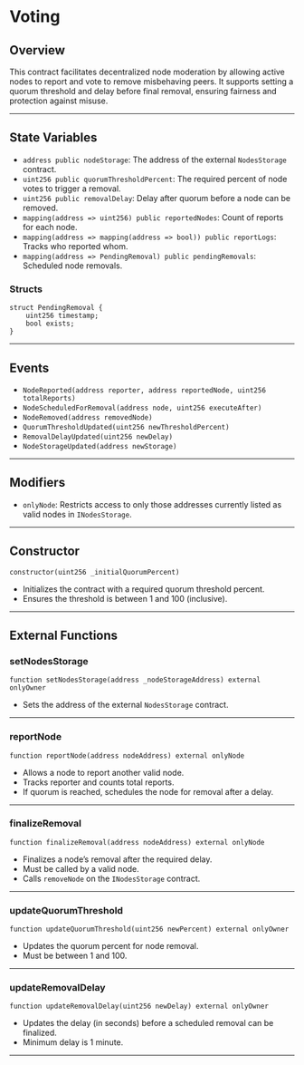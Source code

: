 # Voting

## Overview

This contract facilitates decentralized node moderation by allowing active nodes to report and vote to remove misbehaving peers. It supports setting a quorum threshold and delay before final removal, ensuring fairness and protection against misuse.

---

## State Variables

- `address public nodeStorage`: The address of the external `NodesStorage` contract.
- `uint256 public quorumThresholdPercent`: The required percent of node votes to trigger a removal.
- `uint256 public removalDelay`: Delay after quorum before a node can be removed.
- `mapping(address => uint256) public reportedNodes`: Count of reports for each node.
- `mapping(address => mapping(address => bool)) public reportLogs`: Tracks who reported whom.
- `mapping(address => PendingRemoval) public pendingRemovals`: Scheduled node removals.

### Structs

```solidity
struct PendingRemoval {
    uint256 timestamp;
    bool exists;
}
```

---

## Events

- `NodeReported(address reporter, address reportedNode, uint256 totalReports)`
- `NodeScheduledForRemoval(address node, uint256 executeAfter)`
- `NodeRemoved(address removedNode)`
- `QuorumThresholdUpdated(uint256 newThresholdPercent)`
- `RemovalDelayUpdated(uint256 newDelay)`
- `NodeStorageUpdated(address newStorage)`

---

## Modifiers

- `onlyNode`: Restricts access to only those addresses currently listed as valid nodes in `INodesStorage`.

---

## Constructor

```solidity
constructor(uint256 _initialQuorumPercent)
```

- Initializes the contract with a required quorum threshold percent.
- Ensures the threshold is between 1 and 100 (inclusive).

---

## External Functions

### setNodesStorage

```solidity
function setNodesStorage(address _nodeStorageAddress) external onlyOwner
```

- Sets the address of the external `NodesStorage` contract.

---

### reportNode

```solidity
function reportNode(address nodeAddress) external onlyNode
```

- Allows a node to report another valid node.
- Tracks reporter and counts total reports.
- If quorum is reached, schedules the node for removal after a delay.

---

### finalizeRemoval

```solidity
function finalizeRemoval(address nodeAddress) external onlyNode
```

- Finalizes a node’s removal after the required delay.
- Must be called by a valid node.
- Calls `removeNode` on the `INodesStorage` contract.

---

### updateQuorumThreshold

```solidity
function updateQuorumThreshold(uint256 newPercent) external onlyOwner
```

- Updates the quorum percent for node removal.
- Must be between 1 and 100.

---

### updateRemovalDelay

```solidity
function updateRemovalDelay(uint256 newDelay) external onlyOwner
```

- Updates the delay (in seconds) before a scheduled removal can be finalized.
- Minimum delay is 1 minute.

---
